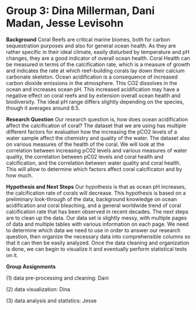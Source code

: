 # Group 3: Dina Millerman, Dani Madan, Jesse Levisohn
**Background**
Coral Reefs are critical marine biomes, both for carbon sequestration
purposes and also for general ocean health. As they are rather specific in
their ideal climate, easily disturbed by temperature and pH changes, they
are a good indicator of overall ocean health. Coral Health can be measured
in terms of the calcification rate, which is a measure of growth and
indicates the rate at which reef-building corals lay down their calcium
carbonate skeleton. Ocean acidification is a consequence of increased
carbon dioxide emissions in the atmosphere. This CO2 dissolves in the
ocean and increases ocean pH. This increased acidification may have a
negative effect on coral reefs and by extension overall ocean health and
biodiversity. The ideal pH range differs slightly depending on the
species, though it averages around 8.5.

**Research Question**
Our research question is, how does ocean acidification affect the calcification of coral? The dataset that we are using has multiple different factors for evaluation how the increasing the pCO2 levels of a water sample affect the chemistry and quality of the water. The dataset also on various measures of the health of the coral. We will look at the correlation between increasing pC02 levels and various measures of water quality, the correlation between pC02 levels and coral health and calcification, and the correlation between water quality and coral health. This will allow to determine which factors affect coral calcificaton and by how much.

**Hypothesis and Next Steps**
Our hypothesis is that as ocean pH increases, the calcification rate of corals will decrease. This hypothesis is based on a preliminary look-through of the data, background knowledge on ocean acidification and coral bleaching, and a general worldwide trend of coral calcification rate that has been observed in recent decades. The next steps are to clean up the data. Our data set is slightly messy, with multiple pages of data and multiple tables with various information on each page. We need to determine which data we need to use in order to answer our research question, then organize the necessary data into comprehensible columns so that it can then be easily analyzed. Once the data cleaning and organization is done, we can begin to visualize it and eventually perform statistical tests on it. 

**Group Assignments**

(1) data pre-processing and cleaning: Dani

(2) data visualization: Dina

(3) data analysis and statistics: Jesse 
